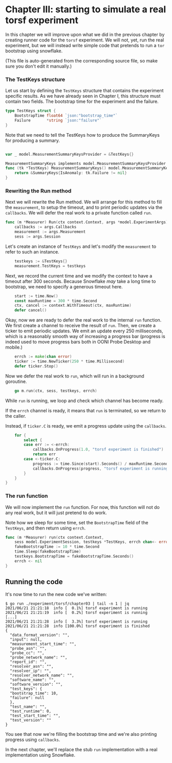 
# Chapter III: starting to simulate a real torsf experiment

In this chapter we will improve upon what we did in the previous
chapter by creating runner code for the `torsf` experiment. We will
not, yet, run the real experiment, but we will instead write
simple code that pretends to run a `tor` bootstrap using snowflake.

(This file is auto-generated from the corresponding source file,
so make sure you don't edit it manually.)

### The TestKeys structure

Let us start by defining the `TestKeys` structure that contains
the experiment specific results. As we have already seen in
Chapter I, this structure must contain two fields. The bootstrap
time for the experiment and the failure.

```Go
type TestKeys struct {
	BootstrapTime float64 `json:"bootstrap_time"`
	Failure       *string `json:"failure"`
}

```

Note that we need to tell the TestKeys how to produce
the SummaryKeys for producing a summary.

```Go

var _ model.MeasurementSummaryKeysProvider = &TestKeys{}

MeasurementSummaryKeys implements model.MeasurementSummaryKeysProvider.
func (tk *TestKeys) MeasurementSummaryKeys() model.MeasurementSummaryKeys {
	return &SummaryKeys{IsAnomaly: tk.Failure != nil}
}

```

### Rewriting the Run method

Next we will rewrite the Run method. We will arrange for this
method to fill the `measurement`, to setup the timeout, and to
print periodic updates via the `callbacks`. We will defer the
real work to a private function called `run`.

```Go
func (m *Measurer) Run(ctx context.Context, args *model.ExperimentArgs) error {
	callbacks := args.Callbacks
	measurement := args.Measurement
	sess := args.Session
```

Let's create an instance of `TestKeys` and let's modify
the `measurement` to refer to such an instance.

```Go
	testkeys := &TestKeys{}
	measurement.TestKeys = testkeys
```

Next, we record the current time and we modify the
context to have a timeout after 300 seconds. Because
Snowflake *may* take a long time to bootstrap, we
need to specify a generous timeout here.

```Go
	start := time.Now()
	const maxRuntime = 300 * time.Second
	ctx, cancel := context.WithTimeout(ctx, maxRuntime)
	defer cancel()
```

Okay, now we are ready to defer the real work to
the internal `run` function. We first create a
channel to receive the result of `run`. Then, we
create a ticker to emit periodic updates. We
emit an update every 250 milliseconds, which is
a reasonably smooth way of increasing a progress
bar (progress is indeed used to move progress bars
both in OONI Probe Desktop and mobile.)

```Go
	errch := make(chan error)
	ticker := time.NewTicker(250 * time.Millisecond)
	defer ticker.Stop()
```

Now we defer the real work to `run`, which will
run in a background goroutine.

```Go
	go m.run(ctx, sess, testkeys, errch)
```

While `run` is running, we loop and check which
channel has become ready.

If the `errch` channel is ready, it means that `run` is
terminated, so we return to the caller.

Instead, if `ticker.C` is ready, we emit a progress
update using the `callbacks`.

```Go
	for {
		select {
		case err := <-errch:
			callbacks.OnProgress(1.0, "torsf experiment is finished")
			return err
		case <-ticker.C:
			progress := time.Since(start).Seconds() / maxRuntime.Seconds()
			callbacks.OnProgress(progress, "torsf experiment is running")
		}
	}
}

```

### The run function

We will now implement the `run` function. For now, this function
will not do any real work, but it will just pretend to do work.

Note how we sleep for some time, set the `BootstrapTime` field
of the `TestKeys`, and then return using `errch`.

```Go
func (m *Measurer) run(ctx context.Context,
	sess model.ExperimentSession, testkeys *TestKeys, errch chan<- error) {
	fakeBootstrapTime := 10 * time.Second
	time.Sleep(fakeBootstrapTime)
	testkeys.BootstrapTime = fakeBootstrapTime.Seconds()
	errch <- nil
}

```

## Running the code

It's now time to run the new code we've written:

```
$ go run ./experiment/torsf/chapter03 | tail -n 1 | jq
2021/06/21 21:21:18  info [  0.1%] torsf experiment is running
2021/06/21 21:21:19  info [  0.2%] torsf experiment is running
[...]
2021/06/21 21:21:28  info [  3.3%] torsf experiment is running
2021/06/21 21:21:28  info [100.0%] torsf experiment is finished
{
  "data_format_version": "",
  "input": null,
  "measurement_start_time": "",
  "probe_asn": "",
  "probe_cc": "",
  "probe_network_name": "",
  "report_id": "",
  "resolver_asn": "",
  "resolver_ip": "",
  "resolver_network_name": "",
  "software_name": "",
  "software_version": "",
  "test_keys": {
  "bootstrap_time": 10,
  "failure": null
  },
  "test_name": "",
  "test_runtime": 0,
  "test_start_time": "",
  "test_version": ""
}
```

You see that now we're filling the bootstrap time and we're
also printing progress using `callbacks`.

In the next chapter, we'll replace the stub `run` implementation
with a real implementation using Snowflake.

